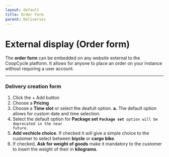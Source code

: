```yaml
---
layout: default
title: Order Form
parent: Deliveries
---
```


# External display (Order form)

<div class="alert alert-info" role="alert">
The <strong>order form</strong> can be embedded on any website external to the CoopCycle platform. It allows for anyone to place an order on your instance without requiring a user account.
</div>

---

### Delivery creation form

1. Click the <span class="badge badge-success">+ Add</span> button
2. Choose a **Pricing**
3. Choose a **Time slot** or select the deafult option.
    **a.** The default option allows for custom date and time selection.
4. Select the default option for **Package set**
    <code><strong>Package set</strong> option will be deprecated in the near future.</code>
5. **Add vechicle choice**. If checked it will give a simple choice to the customer to select between **biycle** or **cargo bike**.
6. If checked, **Ask for weight of goods** make it mandatory to the customer to insert the weight of their in **kilograms**.
